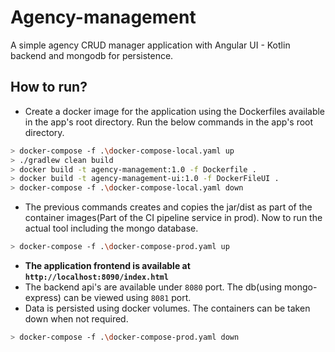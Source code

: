 # Agency-management
A simple agency CRUD manager application with Angular UI - Kotlin backend and mongodb for persistence.

## How to run?
* Create a docker image for the application using the Dockerfiles available in the app's root directory. Run the below commands in the app's root directory.
```bash
> docker-compose -f .\docker-compose-local.yaml up
> ./gradlew clean build
> docker build -t agency-management:1.0 -f Dockerfile .
> docker build -t agency-management-ui:1.0 -f DockerFileUI .
> docker-compose -f .\docker-compose-local.yaml down
```
* The previous commands creates and copies the jar/dist as part of the container images(Part of the CI pipeline service in prod). Now to run the actual tool including the mongo database.
```bash
> docker-compose -f .\docker-compose-prod.yaml up
```
* **The application frontend is available at `http://localhost:8090/index.html`**
* The backend api's are available under `8080` port. The db(using mongo-express) can be viewed using `8081` port.
* Data is persisted using docker volumes. The containers can be taken down when not required.
```bash
> docker-compose -f .\docker-compose-prod.yaml down
```
